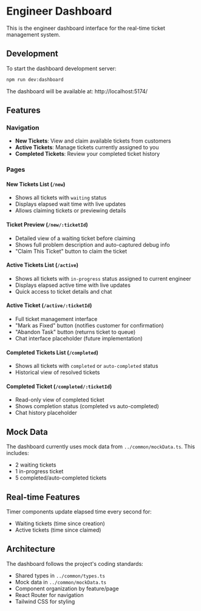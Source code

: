 # Engineer Dashboard

This is the engineer dashboard interface for the real-time ticket management system.

## Development

To start the dashboard development server:

```bash
npm run dev:dashboard
```

The dashboard will be available at: http://localhost:5174/

## Features

### Navigation
- **New Tickets**: View and claim available tickets from customers
- **Active Tickets**: Manage tickets currently assigned to you
- **Completed Tickets**: Review your completed ticket history

### Pages

#### New Tickets List (`/new`)
- Shows all tickets with `waiting` status
- Displays elapsed wait time with live updates
- Allows claiming tickets or previewing details

#### Ticket Preview (`/new/:ticketId`)
- Detailed view of a waiting ticket before claiming
- Shows full problem description and auto-captured debug info
- "Claim This Ticket" button to claim the ticket

#### Active Tickets List (`/active`)
- Shows all tickets with `in-progress` status assigned to current engineer
- Displays elapsed active time with live updates
- Quick access to ticket details and chat

#### Active Ticket (`/active/:ticketId`)
- Full ticket management interface
- "Mark as Fixed" button (notifies customer for confirmation)
- "Abandon Task" button (returns ticket to queue)
- Chat interface placeholder (future implementation)

#### Completed Tickets List (`/completed`)
- Shows all tickets with `completed` or `auto-completed` status
- Historical view of resolved tickets

#### Completed Ticket (`/completed/:ticketId`)
- Read-only view of completed ticket
- Shows completion status (completed vs auto-completed)
- Chat history placeholder

## Mock Data

The dashboard currently uses mock data from `../common/mockData.ts`. This includes:

- 2 waiting tickets
- 1 in-progress ticket  
- 5 completed/auto-completed tickets

## Real-time Features

Timer components update elapsed time every second for:
- Waiting tickets (time since creation)
- Active tickets (time since claimed)

## Architecture

The dashboard follows the project's coding standards:
- Shared types in `../common/types.ts`
- Mock data in `../common/mockData.ts`  
- Component organization by feature/page
- React Router for navigation
- Tailwind CSS for styling